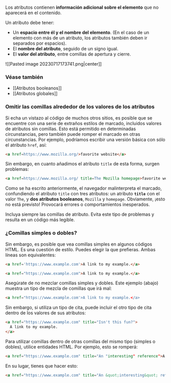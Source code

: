 Los atributos contienen **información adicional sobre el elemento** que no aparecerá en el contenido.

Un atributo debe tener:  
  
- Un **espacio entre él y el nombre del elemento**. (En el caso de un elemento con más de un atributo, los atributos también deben ir separados por espacios). 
- El **nombre del atributo**, seguido de un signo igual.  
- El **valor del atributo**, entre comillas de apertura y cierre.

![[Pasted image 20230717173741.png|center]]

### Véase también

- [[Atributos booleanos]]
- [[Atributos globales]]

### Omitir las comillas alrededor de los valores de los atributos

Si echa un vistazo al código de muchos otros sitios, es posible que se encuentre con una serie de extraños estilos de marcado, incluidos valores de atributos sin comillas. Esto está permitido en determinadas circunstancias, pero también puede romper el marcado en otras circunstancias. Por ejemplo, podríamos escribir una versión básica con sólo el atributo `href`, así:

```html
<a href=https://www.mozilla.org/>favorite website</a>
```

Sin embargo, en cuanto añadimos el atributo `title` de esta forma, surgen problemas:

```html
<a href=https://www.mozilla.org/ title=The Mozilla homepage>favorite website</a>
```

Como se ha escrito anteriormente, el navegador malinterpreta el marcado, confundiendo el atributo `title` con tres atributos: un atributo **`title`** con el valor `The`, y **dos atributos booleanos**, `Mozilla` y `homepage`. Obviamente, ¡esto no está previsto! Provocará errores o comportamientos inesperados.

Incluya siempre las comillas de atributo. Evita este tipo de problemas y resulta en un código más legible.

### ¿Comillas simples o dobles?

Sin embargo, es posible que vea comillas simples en algunos códigos HTML. Es una cuestión de estilo. Puedes elegir la que prefieras. Ambas líneas son equivalentes:

```html
<a href='https://www.example.com'>A link to my example.</a>

<a href="https://www.example.com">A link to my example.</a>
```

Asegúrate de no mezclar comillas simples y dobles. Este ejemplo (abajo) muestra un tipo de mezcla de comillas que irá mal:

```html
<a href="https://www.example.com'>A link to my example.</a>
```

Sin embargo, si utiliza un tipo de cita, puede incluir el otro tipo de cita dentro de los valores de sus atributos:

```html
<a href="https://www.example.com" title="Isn't this fun?">
  A link to my example.
</a>
```

Para utilizar comillas dentro de otras comillas del mismo tipo (simples o dobles), utilice entidades HTML. Por ejemplo, esto se romperá:

```html
<a href="https://www.example.com" title="An "interesting" reference">A link to my example.</a>
```

En su lugar, tienes que hacer esto:

```html
<a href="https://www.example.com" title="An &quot;interesting&quot; reference">A link to my example.</a>
```